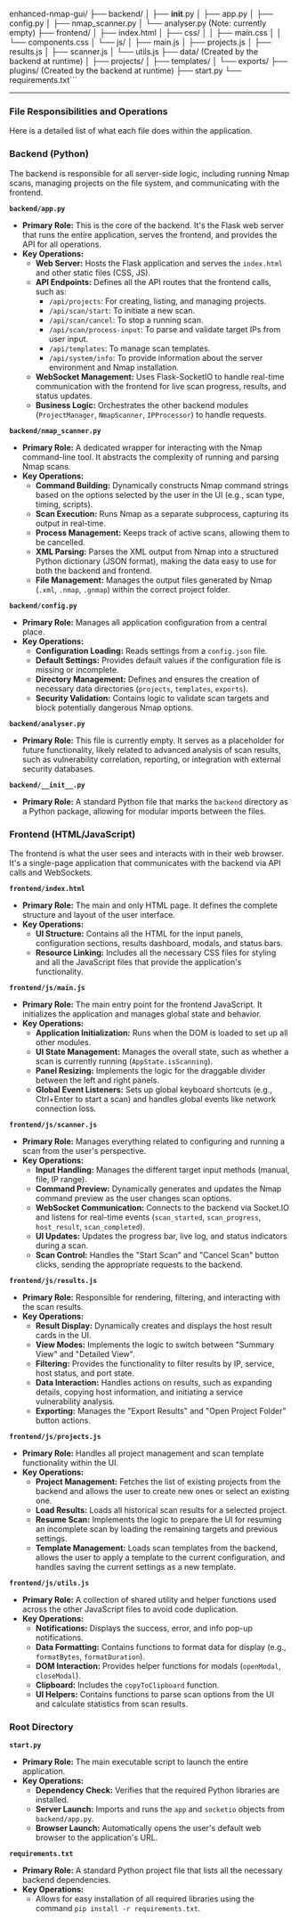 enhanced-nmap-gui/
├── backend/
│   ├── __init__.py
│   ├── app.py
│   ├── config.py
│   ├── nmap_scanner.py
│   └── analyser.py (Note: currently empty)
├── frontend/
│   ├── index.html
│   ├── css/
│   │   ├── main.css
│   │   └── components.css
│   └── js/
│       ├── main.js
│       ├── projects.js
│       ├── results.js
│       ├── scanner.js
│       └── utils.js
├── data/  (Created by the backend at runtime)
│   ├── projects/
│   ├── templates/
│   └── exports/
├── plugins/ (Created by the backend at runtime)
├── start.py
└── requirements.txt```

---

### File Responsibilities and Operations

Here is a detailed list of what each file does within the application.

### Backend (Python)

The backend is responsible for all server-side logic, including running Nmap scans, managing projects on the file system, and communicating with the frontend.

**`backend/app.py`**
*   **Primary Role:** This is the core of the backend. It's the Flask web server that runs the entire application, serves the frontend, and provides the API for all operations.
*   **Key Operations:**
    *   **Web Server:** Hosts the Flask application and serves the `index.html` and other static files (CSS, JS).
    *   **API Endpoints:** Defines all the API routes that the frontend calls, such as:
        *   `/api/projects`: For creating, listing, and managing projects.
        *   `/api/scan/start`: To initiate a new scan.
        *   `/api/scan/cancel`: To stop a running scan.
        *   `/api/scan/process-input`: To parse and validate target IPs from user input.
        *   `/api/templates`: To manage scan templates.
        *   `/api/system/info`: To provide information about the server environment and Nmap installation.
    *   **WebSocket Management:** Uses Flask-SocketIO to handle real-time communication with the frontend for live scan progress, results, and status updates.
    *   **Business Logic:** Orchestrates the other backend modules (`ProjectManager`, `NmapScanner`, `IPProcessor`) to handle requests.

**`backend/nmap_scanner.py`**
*   **Primary Role:** A dedicated wrapper for interacting with the Nmap command-line tool. It abstracts the complexity of running and parsing Nmap scans.
*   **Key Operations:**
    *   **Command Building:** Dynamically constructs Nmap command strings based on the options selected by the user in the UI (e.g., scan type, timing, scripts).
    *   **Scan Execution:** Runs Nmap as a separate subprocess, capturing its output in real-time.
    *   **Process Management:** Keeps track of active scans, allowing them to be cancelled.
    *   **XML Parsing:** Parses the XML output from Nmap into a structured Python dictionary (JSON format), making the data easy to use for both the backend and frontend.
    *   **File Management:** Manages the output files generated by Nmap (`.xml`, `.nmap`, `.gnmap`) within the correct project folder.

**`backend/config.py`**
*   **Primary Role:** Manages all application configuration from a central place.
*   **Key Operations:**
    *   **Configuration Loading:** Reads settings from a `config.json` file.
    *   **Default Settings:** Provides default values if the configuration file is missing or incomplete.
    *   **Directory Management:** Defines and ensures the creation of necessary data directories (`projects`, `templates`, `exports`).
    *   **Security Validation:** Contains logic to validate scan targets and block potentially dangerous Nmap options.

**`backend/analyser.py`**
*   **Primary Role:** This file is currently empty. It serves as a placeholder for future functionality, likely related to advanced analysis of scan results, such as vulnerability correlation, reporting, or integration with external security databases.

**`backend/__init__.py`**
*   **Primary Role:** A standard Python file that marks the `backend` directory as a Python package, allowing for modular imports between the files.

### Frontend (HTML/JavaScript)

The frontend is what the user sees and interacts with in their web browser. It's a single-page application that communicates with the backend via API calls and WebSockets.

**`frontend/index.html`**
*   **Primary Role:** The main and only HTML page. It defines the complete structure and layout of the user interface.
*   **Key Operations:**
    *   **UI Structure:** Contains all the HTML for the input panels, configuration sections, results dashboard, modals, and status bars.
    *   **Resource Linking:** Includes all the necessary CSS files for styling and all the JavaScript files that provide the application's functionality.

**`frontend/js/main.js`**
*   **Primary Role:** The main entry point for the frontend JavaScript. It initializes the application and manages global state and behavior.
*   **Key Operations:**
    *   **Application Initialization:** Runs when the DOM is loaded to set up all other modules.
    *   **UI State Management:** Manages the overall state, such as whether a scan is currently running (`AppState.isScanning`).
    *   **Panel Resizing:** Implements the logic for the draggable divider between the left and right panels.
    *   **Global Event Listeners:** Sets up global keyboard shortcuts (e.g., Ctrl+Enter to start a scan) and handles global events like network connection loss.

**`frontend/js/scanner.js`**
*   **Primary Role:** Manages everything related to configuring and running a scan from the user's perspective.
*   **Key Operations:**
    *   **Input Handling:** Manages the different target input methods (manual, file, IP range).
    *   **Command Preview:** Dynamically generates and updates the Nmap command preview as the user changes scan options.
    *   **WebSocket Communication:** Connects to the backend via Socket.IO and listens for real-time events (`scan_started`, `scan_progress`, `host_result`, `scan_completed`).
    *   **UI Updates:** Updates the progress bar, live log, and status indicators during a scan.
    *   **Scan Control:** Handles the "Start Scan" and "Cancel Scan" button clicks, sending the appropriate requests to the backend.

**`frontend/js/results.js`**
*   **Primary Role:** Responsible for rendering, filtering, and interacting with the scan results.
*   **Key Operations:**
    *   **Result Display:** Dynamically creates and displays the host result cards in the UI.
    *   **View Modes:** Implements the logic to switch between "Summary View" and "Detailed View".
    *   **Filtering:** Provides the functionality to filter results by IP, service, host status, and port state.
    *   **Data Interaction:** Handles actions on results, such as expanding details, copying host information, and initiating a service vulnerability analysis.
    *   **Exporting:** Manages the "Export Results" and "Open Project Folder" button actions.

**`frontend/js/projects.js`**
*   **Primary Role:** Handles all project management and scan template functionality within the UI.
*   **Key Operations:**
    *   **Project Management:** Fetches the list of existing projects from the backend and allows the user to create new ones or select an existing one.
    *   **Load Results:** Loads all historical scan results for a selected project.
    *   **Resume Scan:** Implements the logic to prepare the UI for resuming an incomplete scan by loading the remaining targets and previous settings.
    *   **Template Management:** Loads scan templates from the backend, allows the user to apply a template to the current configuration, and handles saving the current settings as a new template.

**`frontend/js/utils.js`**
*   **Primary Role:** A collection of shared utility and helper functions used across the other JavaScript files to avoid code duplication.
*   **Key Operations:**
    *   **Notifications:** Displays the success, error, and info pop-up notifications.
    *   **Data Formatting:** Contains functions to format data for display (e.g., `formatBytes`, `formatDuration`).
    *   **DOM Interaction:** Provides helper functions for modals (`openModal`, `closeModal`).
    *   **Clipboard:** Includes the `copyToClipboard` function.
    *   **UI Helpers:** Contains functions to parse scan options from the UI and calculate statistics from scan results.

### Root Directory

**`start.py`**
*   **Primary Role:** The main executable script to launch the entire application.
*   **Key Operations:**
    *   **Dependency Check:** Verifies that the required Python libraries are installed.
    *   **Server Launch:** Imports and runs the `app` and `socketio` objects from `backend/app.py`.
    *   **Browser Launch:** Automatically opens the user's default web browser to the application's URL.

**`requirements.txt`**
*   **Primary Role:** A standard Python project file that lists all the necessary backend dependencies.
*   **Key Operations:**
    *   Allows for easy installation of all required libraries using the command `pip install -r requirements.txt`.
